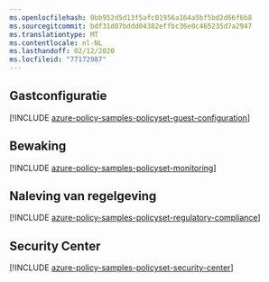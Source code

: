 ```yaml
---
ms.openlocfilehash: 0bb952d5d13f5afc01956a164a5bf5bd2d66f6b8
ms.sourcegitcommit: bdf31d87bddd04382effbc36e0c465235d7a2947
ms.translationtype: MT
ms.contentlocale: nl-NL
ms.lasthandoff: 02/12/2020
ms.locfileid: "77172987"
---
```

## <a name="guest-configuration"></a>Gastconfiguratie

[!INCLUDE [azure-policy-samples-policyset-guest-configuration](azure-policy-samples-policyset-guest-configuration.md)]

## <a name="monitoring"></a>Bewaking

[!INCLUDE [azure-policy-samples-policyset-monitoring](azure-policy-samples-policyset-monitoring.md)]

## <a name="regulatory-compliance"></a>Naleving van regelgeving

[!INCLUDE [azure-policy-samples-policyset-regulatory-compliance](azure-policy-samples-policyset-regulatory-compliance.md)]

## <a name="security-center"></a>Security Center

[!INCLUDE [azure-policy-samples-policyset-security-center](azure-policy-samples-policyset-security-center.md)]

